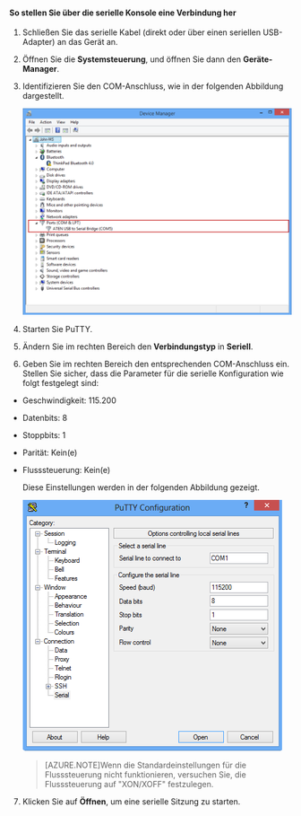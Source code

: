 
#### So stellen Sie über die serielle Konsole eine Verbindung her

1. Schließen Sie das serielle Kabel (direkt oder über einen seriellen USB-Adapter) an das Gerät an.

2. Öffnen Sie die **Systemsteuerung**, und öffnen Sie dann den **Geräte-Manager**.

3. Identifizieren Sie den COM-Anschluss, wie in der folgenden Abbildung dargestellt.

     ![Herstellen einer Verbindung über die serielle Konsole](./media/storsimple-use-putty/HCS_ConnectingDeviceS-include.png)

4. Starten Sie PuTTY.

5. Ändern Sie im rechten Bereich den **Verbindungstyp** in **Seriell**.

6. Geben Sie im rechten Bereich den entsprechenden COM-Anschluss ein. Stellen Sie sicher, dass die Parameter für die serielle Konfiguration wie folgt festgelegt sind:
  - Geschwindigkeit: 115.200
  - Datenbits: 8
  - Stoppbits: 1
  - Parität: Kein(e)
  - Flusssteuerung: Kein(e)

    Diese Einstellungen werden in der folgenden Abbildung gezeigt.

     ![PuTTY-Einstellungen](./media/storsimple-use-putty/HCS_PuttyConfig-include.png)

    > [AZURE.NOTE]Wenn die Standardeinstellungen für die Flusssteuerung nicht funktionieren, versuchen Sie, die Flusssteuerung auf "XON/XOFF" festzulegen.

7. Klicken Sie auf **Öffnen**, um eine serielle Sitzung zu starten.
 

<!---HONumber=August15_HO6-->